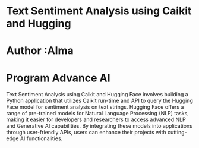 
# Text Sentiment Analysis using Caikit and Hugging
# Author :Alma
# Program Advance AI

Text Sentiment Analysis using Caikit and Hugging Face involves building a Python application that utilizes Caikit run-time and API to query the Hugging Face model for sentiment analysis on text strings. Hugging Face offers a range of pre-trained models for Natural Language Processing (NLP) tasks, making it easier for developers and researchers to access advanced NLP and Generative AI capabilities. By integrating these models into applications through user-friendly APIs, users can enhance their projects with cutting-edge AI functionalities.
